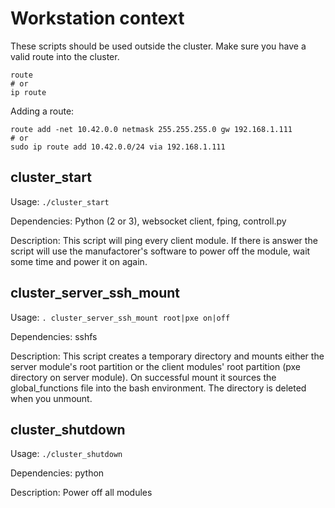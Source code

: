 # Workstation context
These scripts should be used outside the cluster. Make sure you have a valid route into the cluster.

```
route
# or
ip route
```

Adding a route:

```
route add -net 10.42.0.0 netmask 255.255.255.0 gw 192.168.1.111
# or
sudo ip route add 10.42.0.0/24 via 192.168.1.111
```


## cluster_start

Usage: `./cluster_start`

Dependencies: Python (2 or 3), websocket client, fping, controll.py

Description: This script will ping every client module. If there is answer the script will use the manufactorer's software to power off the module, wait some time and power it on again.

## cluster_server_ssh_mount

Usage: `. cluster_server_ssh_mount root|pxe on|off`

Dependencies: sshfs

Description: This script creates a temporary directory and mounts either the server module's root partition or the client modules' root partition (pxe directory on server module). On successful mount it sources the global_functions file into the bash environment. The directory is deleted when you unmount.

## cluster_shutdown

Usage: `./cluster_shutdown`

Dependencies: python

Description: Power off all modules